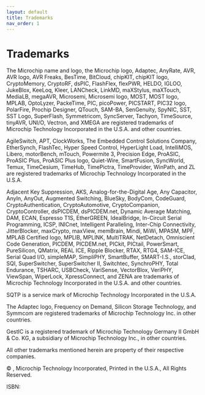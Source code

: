 ```yaml
---
layout: default
title: Trademarks
nav_order: 1
---
```

# Trademarks

The Microchip name and logo, the Microchip logo, Adaptec, AnyRate, AVR, AVR logo, AVR Freaks, BesTime, BitCloud, chipKIT, chipKIT logo, CryptoMemory, CryptoRF, dsPIC, FlashFlex, flexPWR, HELDO, IGLOO, JukeBlox, KeeLoq, Kleer, LANCheck, LinkMD, maXStylus, maXTouch, MediaLB, megaAVR, Microsemi, Microsemi logo, MOST, MOST logo, MPLAB, OptoLyzer, PackeTime, PIC, picoPower, PICSTART, PIC32 logo, PolarFire, Prochip Designer, QTouch, SAM-BA, SenGenuity, SpyNIC, SST, SST Logo, SuperFlash, Symmetricom, SyncServer, Tachyon, TimeSource, tinyAVR, UNI/O, Vectron, and XMEGA are registered trademarks of Microchip Technology Incorporated in the U.S.A. and other countries.

AgileSwitch, APT, ClockWorks, The Embedded Control Solutions Company, EtherSynch, FlashTec, Hyper Speed Control, HyperLight Load, IntelliMOS, Libero, motorBench, mTouch, Powermite 3, Precision Edge, ProASIC, ProASIC Plus, ProASIC Plus logo, Quiet-Wire, SmartFusion, SyncWorld, Temux, TimeCesium, TimeHub, TimePictra, TimeProvider, WinPath, and ZL are registered trademarks of Microchip Technology Incorporated in the U.S.A.

Adjacent Key Suppression, AKS, Analog-for-the-Digital Age, Any Capacitor, AnyIn, AnyOut, Augmented Switching, BlueSky, BodyCom, CodeGuard, CryptoAuthentication, CryptoAutomotive, CryptoCompanion, CryptoController, dsPICDEM, dsPICDEM.net, Dynamic Average Matching, DAM, ECAN, Espresso T1S, EtherGREEN, IdealBridge, In-Circuit Serial Programming, ICSP, INICnet, Intelligent Paralleling, Inter-Chip Connectivity, JitterBlocker, maxCrypto, maxView, memBrain, Mindi, MiWi, MPASM, MPF, MPLAB Certified logo, MPLIB, MPLINK, MultiTRAK, NetDetach, Omniscient Code Generation, PICDEM, PICDEM.net, PICkit, PICtail, PowerSmart, PureSilicon, QMatrix, REAL ICE, Ripple Blocker, RTAX, RTG4, SAM-ICE, Serial Quad I/O, simpleMAP, SimpliPHY, SmartBuffer, SMART-I.S., storClad, SQI, SuperSwitcher, SuperSwitcher II, Switchtec, SynchroPHY, Total Endurance, TSHARC, USBCheck, VariSense, VectorBlox, VeriPHY, ViewSpan, WiperLock, XpressConnect, and ZENA are trademarks of Microchip Technology Incorporated in the U.S.A. and other countries.

SQTP is a service mark of Microchip Technology Incorporated in the U.S.A.

The Adaptec logo, Frequency on Demand, Silicon Storage Technology, and Symmcom are registered trademarks of Microchip Technology Inc. in other countries.

GestIC is a registered trademark of Microchip Technology Germany II GmbH & Co. KG, a subsidiary of Microchip Technology Inc., in other countries.

All other trademarks mentioned herein are property of their respective companies.

© , Microchip Technology Incorporated, Printed in the U.S.A., All Rights Reserved.

ISBN: 

